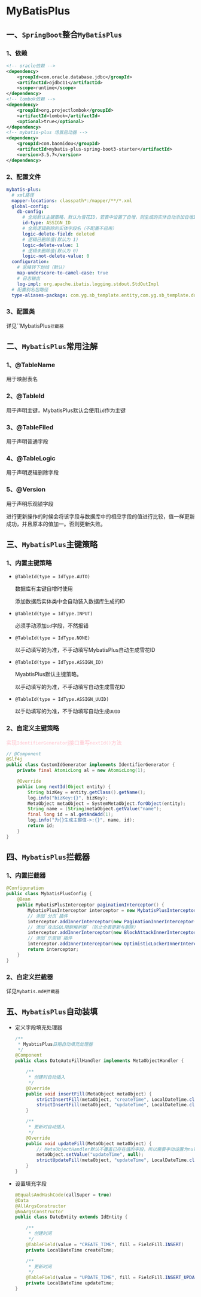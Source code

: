 # 	MyBatisPlus



## 一、`SpringBoot`整合`MyBatisPlus`

### 1、依赖

```xml
<!-- oracle依赖 -->
<dependency>
    <groupId>com.oracle.database.jdbc</groupId>
    <artifactId>ojdbc11</artifactId>
    <scope>runtime</scope>
</dependency>
<!-- lombok依赖 -->
<dependency>
    <groupId>org.projectlombok</groupId>
    <artifactId>lombok</artifactId>
    <optional>true</optional>
</dependency>
<!-- mybatis-plus 场景启动器 -->
<dependency>
    <groupId>com.baomidou</groupId>
    <artifactId>mybatis-plus-spring-boot3-starter</artifactId>
    <version>3.5.7</version>
</dependency>
```



### 2、配置文件

```yaml
mybatis-plus:
  # xml路径
  mapper-locations: classpath*:/mapper/**/*.xml
  global-config:
    db-config:
      # 全局默认主键策略，默认为雪花ID，若表中设置了自增，则生成的实体自动添加自增ID属性，参考 TestDelete
      id-type: ASSIGN_ID
      # 全局逻辑删除的实体字段名（不配置不启用）
      logic-delete-field: deleted
      # 逻辑已删除值(默认为 1)
      logic-delete-value: 1
      # 逻辑未删除值(默认为 0)
      logic-not-delete-value: 0
  configuration:
    # 驼峰转下划线（默认）
    map-underscore-to-camel-case: true
    # 日志输出
    log-impl: org.apache.ibatis.logging.stdout.StdOutImpl
  # 配置别名包路径
  type-aliases-package: com.yg.sb_template.entity,com.yg.sb_template.domain
```



### 3、配置类

详见``MybatisPlus`拦截器`



## 二、`MybatisPlus`常用注解

### 1、@TableName

用于映射表名



### 2、@TableId

用于声明主键，MybatisPlus默认会使用`id`作为主键



### 3、@TableFiled

用于声明普通字段



### 4、@TableLogic

用于声明逻辑删除字段



### 5、@Version

用于声明乐观锁字段

进行更新操作的时候会将该字段与数据库中的相应字段的值进行比较，值一样更新成功，并且原本的值加一。否则更新失败。



## 三、`MybatisPlus`主键策略

### 1、内置主键策略

- `@TableId(type = IdType.AUTO)`

  数据库有主键自增时使用

  添加数据后实体类中会自动装入数据库生成的ID

- `@TableId(type = IdType.INPUT)`

  必须手动添加`id`字段，不然报错

- `@TableId(type = IdType.NONE)`

  以手动填写的为准，不手动填写MybatisPlus自动生成雪花ID

- `@TableId(type = IdType.ASSIGN_ID)`

  MyabtisPlus默认主键策略。

  以手动填写的为准，不手动填写自动生成雪花ID

- `@TableId(type = IdType.ASSIGN_UUID)`

  以手动填写的为准，不手动填写自动生成`UUID`



### 2、自定义主键策略

<font color=pink>实现`IdentifierGenerator`j接口重写`nextId()`方法</font>

```java
// @Component
@Slf4j
public class CustomIdGenerator implements IdentifierGenerator {
    private final AtomicLong al = new AtomicLong(1);

    @Override
    public Long nextId(Object entity) {
        String bizKey = entity.getClass().getName();
        log.info("bizKey:{}", bizKey);
        MetaObject metaObject = SystemMetaObject.forObject(entity);
        String name = (String)metaObject.getValue("name");
        final long id = al.getAndAdd(1);
        log.info("为{}生成主键值->:{}", name, id);
        return id;
    }
}
```



## 四、`MybatisPlus`拦截器

### 1、内置拦截器

```java
@Configuration
public class MybatisPlusConfig {
    @Bean
    public MybatisPlusInterceptor paginationInterceptor() {
        MybatisPlusInterceptor interceptor = new MybatisPlusInterceptor();
        // 添加`分页`插件
        interceptor.addInnerInterceptor(new PaginationInnerInterceptor(DbType.MYSQL));
        // 添加`攻击SQL阻断解析器`（防止全表更新与删除）
        interceptor.addInnerInterceptor(new BlockAttackInnerInterceptor());
        // 添加`乐观锁`插件
        interceptor.addInnerInterceptor(new OptimisticLockerInnerInterceptor());
        return interceptor;
    }
}
```



### 2、自定义拦截器

详见`Mybatis.md#拦截器`

[Mybatis.md#拦截器]: ../myBatis/MyBatis.md#六、Mybatis拦截器



## 五、`MybatisPlus`自动装填

- 定义字段填充处理器

  ```java
  /**
   * MyabtisPlus日期自动填充处理器
   */
  @Component
  public class DateAutoFillHandler implements MetaObjectHandler {
  
      /**
       * 创建时自动插入
       */
      @Override
      public void insertFill(MetaObject metaObject) {
          strictInsertFill(metaObject, "createTime", LocalDateTime.class, LocalDateTime.now());
          strictInsertFill(metaObject, "updateTime", LocalDateTime.class, LocalDateTime.now());
      }
  
      /**
       * 更新时自动插入
       */
      @Override
      public void updateFill(MetaObject metaObject) {
          // MetaObjectHandler默认不覆盖已存在值的字段，所以需要手动设置为null
          metaObject.setValue("updateTime", null);
          strictUpdateFill(metaObject, "updateTime", LocalDateTime.class, LocalDateTime.now());
      }
  }
  ```

  

- 设置填充字段

  ```java
  @EqualsAndHashCode(callSuper = true)
  @Data
  @AllArgsConstructor
  @NoArgsConstructor
  public class DateEntity extends IdEntity {
  
      /**
       * 创建时间
       */
      @TableField(value = "CREATE_TIME", fill = FieldFill.INSERT)
      private LocalDateTime createTime;
  
      /**
       * 更新时间
       */
      @TableField(value = "UPDATE_TIME", fill = FieldFill.INSERT_UPDATE)
      private LocalDateTime updateTime;
  }
  ```

  



